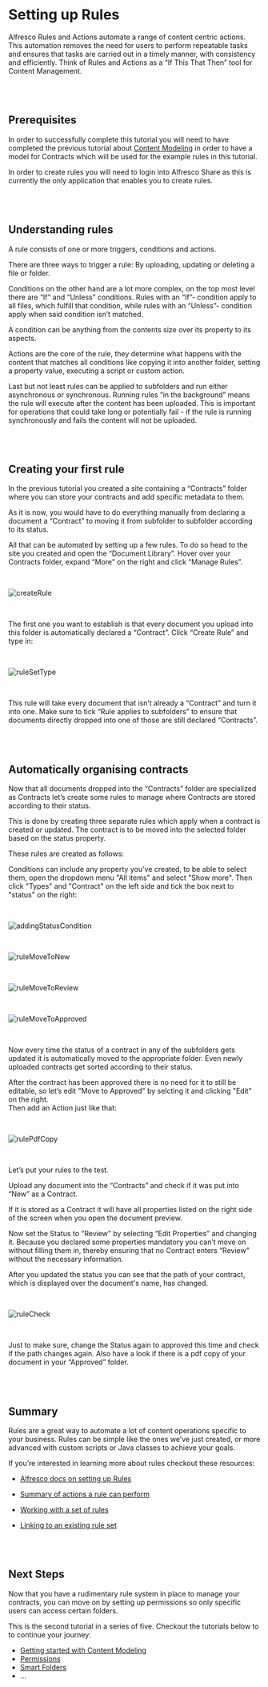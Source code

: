 # Setting up Rules

Alfresco Rules and Actions automate a range of content centric actions. This automation removes the need for users to perform repeatable tasks and ensures that tasks are carried out in a timely manner, with consistency and efficiently. Think of Rules and Actions as a “If This That Then” tool for Content Management.  

<br />
<br />

## Prerequisites

In order to successfully complete this tutorial you will need to have completed the previous tutorial about [Content Modeling](content-model.md) in order to have a model for Contracts which will be used for the example rules in this tutorial.

In order to create rules you will need to login into Alfresco Share as this is currently the only application that enables you to create rules. 

<br />
<br />

## Understanding rules

A rule consists of one or more triggers, conditions and actions.

There are three ways to trigger a rule: By uploading, updating or deleting a file or folder.

Conditions on the other hand are a lot more complex, on the top most level there are “If” and “Unless” conditions.
Rules with an “If”- condition apply to all files, which fulfill that condition, while rules with an “Unless”- condition apply when said condition isn’t matched.
 
A condition can be anything from the contents size over its property to its aspects.

Actions are the core of the rule, they determine what happens with the content that matches all conditions like copying it into another folder, setting a property value, executing a script or custom action. 

Last but not least rules can be applied to subfolders and run either asynchronous or synchronous. Running rules “in the background” means the rule will execute after the content has been uploaded. This is important for operations that could take long or potentially fail - if the rule is running synchronously and fails the content will not be uploaded. 

<br />
<br />

## Creating your first rule

In the previous tutorial you created a site containing a “Contracts” folder where you can store your contracts and add specific metadata to them.

As it is now, you would have to do everything manually from declaring a document a “Contract” to moving it from subfolder to subfolder according to its status.

All that can be automated by setting up a few rules.
To do so head to the site you created and open the “Document Library”. Hover over your Contracts folder, expand “More” on the right and click “Manage Rules”. 

<br />

![createRule](../images/contract-management/createRule.gif)

<br />

The first one you want to establish is that every document you upload into this folder is automatically declared a “Contract”.
Click “Create Rule” and type in:

<br />

![ruleSetType](../images/contract-management/ruleSetType.png)

<br />

This rule will take every document that isn’t already a “Contract” and turn it into one.
Make sure to tick “Rule applies to subfolders” to ensure that documents directly dropped into one of those are still declared “Contracts”.

<br />
<br />

## Automatically organising contracts

Now that all documents dropped into the “Contracts” folder are specialized as Contracts let’s create some rules to manage where Contracts are stored according to their status.

This is done by creating three separate rules which apply when a contract is created or updated. The contract is to be moved into the selected folder based on the status property.

These rules are created as follows:

Conditions can include any property you've created, to be able to select them, open the dropdown menu "All items" and select "Show more".
Then click "Types" and "Contract" on the left side and tick the box next to "status" on the right:

<br />

![addingStatusCondition](../images/contract-management/addingStatusCondition.gif) 

<br />

![ruleMoveToNew](../images/contract-management/ruleMoveToNew.png)

<br />

![ruleMoveToReview](../images/contract-management/ruleMoveToReview.png)

<br />

![ruleMoveToApproved](../images/contract-management/ruleMoveToApproved.png)

<br />

Now every time the status of a contract in any of the subfolders gets updated it is automatically moved to the appropriate folder.
Even newly uploaded contracts get sorted according to their status. 

After the contract has been approved there is no need for it to still be editable, so let’s edit "Move to Approved" by selcting it and clicking "Edit" on the right.  
Then add an Action just like that:

<br />

![rulePdfCopy](../images/contract-management/rulePdfCopy.png)

<br />

Let’s put your rules to the test.

Upload any document into the “Contracts” and check if it was put into “New” as a Contract. 

If it is stored as a Contract it will have all properties listed on the right side of the screen when you open the document preview.

Now set the Status to “Review” by selecting “Edit Properties” and changing it. Because you declared some properties mandatory you can’t move on without filling them in, thereby ensuring that no Contract enters “Review” without the necessary information.

After you updated the status you can see that the path of your contract, which is displayed over the document's name, has changed.

<br />

![ruleCheck](../images/contract-management/ruleCheck.gif)

<br />

Just to make sure, change the Status again to approved this time and check if the path changes again.
Also have a look if there is a pdf copy of your document in your “Approved” folder.

<br />
<br />

## Summary

Rules are a great way to automate a lot of content operations specific to your business. Rules can be simple like the ones we’ve just created, or more advanced with custom scripts or Java classes to achieve your goals.

If you’re interested in learning more about rules checkout these resources:

- [Alfresco docs on setting up Rules](https://docs.alfresco.com/6.2/concepts/alfresco-tutorial-10.html)  
- [Summary of actions a rule can perform](https://docs.alfresco.com/6.2/references/rule-actions.html)  
- [Working with a set of rules](https://docs.alfresco.com/6.2/concepts/library-folder-rules-defined.html)  
- [Linking to an existing rule set](https://docs.alfresco.com/6.2/tasks/library-folder-rules-define-link.html)

  <br />
  <br />

## Next Steps

Now that you have a rudimentary rule system in place to manage your contracts, you can move on by setting up permissions so only specific users can access certain folders.

This is the second tutorial in a series of five. Checkout the tutorials below to to continue your journey:

- [Getting started with Content Modeling](content-model.md)    
- [Permissions](setting-up-permissions.md)  
- [Smart Folders](smart-folders.md)
- ...
